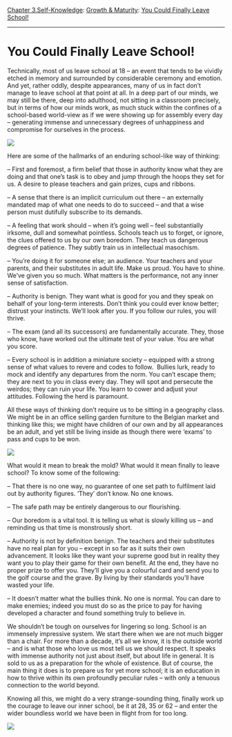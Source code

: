 [Chapter 3.Self-Knowledge](https://www.theschooloflife.com/thebookoflife/category/self-knowledge/): [Growth & Maturity](https://www.theschooloflife.com/thebookoflife/category/self-knowledge/growth-maturity/): [You Could Finally Leave School!](https://www.theschooloflife.com/thebookoflife/you-could-finally-leave-school/)

* * *

# You Could Finally Leave School!

Technically, most of us leave school at 18 – an event that tends to be vividly etched in memory and surrounded by considerable ceremony and emotion. And yet, rather oddly, despite appearances, many of us in fact don’t manage to leave school at that point at all. In a deep part of our minds, we may still be there, deep into adulthood, not sitting in a classroom precisely, but in terms of how our minds work, as much stuck within the confines of a school-based world-view as if we were showing up for assembly every day – generating immense and unnecessary degrees of unhappiness and compromise for ourselves in the process.

![](https://www.theschooloflife.com/thebookoflife/wp-content/uploads/2019/05/Jean_Geoffroy_-_En_classe_le_travail_des_petits-e1557393838377.jpg)

Here are some of the hallmarks of an enduring school-like way of thinking:

– First and foremost, a firm belief that those in authority know what they are doing and that one’s task is to obey and jump through the hoops they set for us. A desire to please teachers and gain prizes, cups and ribbons.

– A sense that there is an implicit curriculum out there – an externally mandated map of what one needs to do to succeed – and that a wise person must dutifully subscribe to its demands.

– A feeling that work should – when it’s going well – feel substantially irksome, dull and somewhat pointless. Schools teach us to forget, or ignore, the clues offered to us by our own boredom. They teach us dangerous degrees of patience. They subtly train us in intellectual masochism.

– You’re doing it for someone else; an audience. Your teachers and your parents, and their substitutes in adult life. Make us proud. You have to shine. We’ve given you so much. What matters is the performance, not any inner sense of satisfaction.

– Authority is benign. They want what is good for you and they speak on behalf of your long-term interests. Don’t think you could ever know better; distrust your instincts. We’ll look after you. If you follow our rules, you will thrive.

– The exam (and all its successors) are fundamentally accurate. They, those who know, have worked out the ultimate test of your value. You are what you score.

– Every school is in addition a miniature society – equipped with a strong sense of what values to revere and codes to follow. &nbsp;Bullies lurk, ready to mock and identify any departures from the norm. You can’t escape them; they are next to you in class every day. They will spot and persecute the weirdos; they can ruin your life. You learn to cower and adjust your attitudes. Following the herd is paramount.

All these ways of thinking don’t require us to be sitting in a geography class. We might be in an office selling garden furniture to the Belgian market and thinking like this; we might have children of our own and by all appearances be an adult, and yet still be living inside as though there were ‘exams’ to pass and cups to be won.&nbsp;

![](https://www.theschooloflife.com/thebookoflife/wp-content/uploads/2019/05/Jean_Geoffroy_-_Dans_lecole.jpg)

What would it mean to break the mold? What would it mean finally to leave school? To know some of the following:

– That there is no one way, no guarantee of one set path to fulfilment laid out by authority figures. ‘They’ don’t know. No one knows.

– The safe path may be entirely dangerous to our flourishing.

– Our boredom is a vital tool. It is telling us what is slowly killing us – and reminding us that time is monstrously short.

– Authority is not by definition benign. The teachers and their substitutes have no real plan for you – except in so far as it suits their own advancement. It looks like they want your supreme good but in reality they want you to play their game for their own benefit. At the end, they have no proper prize to offer you. They’ll give you a colourful card and send you to the golf course and the grave. By living by their standards you’ll have wasted your life.

– It doesn’t matter what the bullies think. No one is normal. You can dare to make enemies; indeed you must do so as the price to pay for having developed a character and found something truly to believe in.

We shouldn’t be tough on ourselves for lingering so long. School is an immensely impressive system. We start there when we are not much bigger than a chair. For more than a decade, it’s all we know, it is the outside world – and is what those who love us most tell us we should respect. It speaks with immense authority not just about itself, but about life in general. It is sold to us as a preparation for the whole of existence. But of course, the main thing it does is to prepare us for yet more school; it is an education in how to thrive within its own profoundly peculiar rules – with only a tenuous connection to the world beyond.

Knowing all this, we might do a very strange-sounding thing, finally work up the courage to leave our inner school, be it at 28, 35 or 62 – and enter the wider boundless world we have been in flight from for too long.

[![](https://img.youtube.com/vi/pJhUs1L_RQo/0.jpg)](https://www.youtube.com/embed/pJhUs1L_RQo '')
